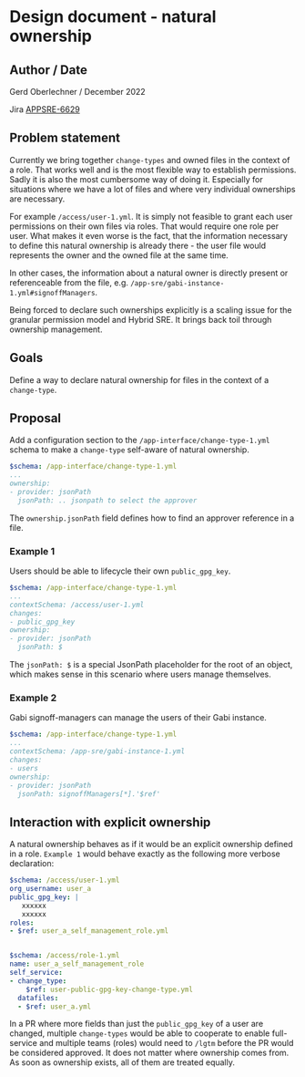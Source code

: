 # Design document - natural ownership

## Author / Date

Gerd Oberlechner / December 2022

Jira [APPSRE-6629](https://issues.redhat.com/browse/APPSRE-6629)

## Problem statement

Currently we bring together `change-types` and owned files in the context of a role. That works well and is the most flexible way to establish permissions. Sadly it is also the most cumbersome way of doing it. Especially for situations where we have a lot of files and where very individual ownerships are necessary.

For example `/access/user-1.yml`. It is simply not feasible to grant each user permissions on their own files via roles. That would require one role per user. What makes it even worse is the fact, that the information necessary to define this natural ownership is already there - the user file would represents the owner and the owned file at the same time.

In other cases, the information about a natural owner is directly present or referenceable from the file, e.g. `/app-sre/gabi-instance-1.yml#signoffManagers`.

Being forced to declare such ownerships explicitly is a scaling issue for the granular permission model and Hybrid SRE. It brings back toil through ownership management.

## Goals

Define a way to declare natural ownership for files in the context of a `change-type`.

## Proposal

Add a configuration section to the `/app-interface/change-type-1.yml` schema to make a `change-type` self-aware of natural ownership.

```yaml
$schema: /app-interface/change-type-1.yml
...
ownership:
- provider: jsonPath
  jsonPath: .. jsonpath to select the approver
```

The `ownership.jsonPath` field defines how to find an approver reference in a file.

### Example 1

Users should be able to lifecycle their own `public_gpg_key`.

```yaml
$schema: /app-interface/change-type-1.yml
...
contextSchema: /access/user-1.yml
changes:
- public_gpg_key
ownership:
- provider: jsonPath
  jsonPath: $
```

The `jsonPath: $` is a special JsonPath placeholder for the root of an object, which makes sense in this scenario where users manage themselves.

### Example 2

Gabi signoff-managers can manage the users of their Gabi instance.

```yaml
$schema: /app-interface/change-type-1.yml
...
contextSchema: /app-sre/gabi-instance-1.yml
changes:
- users
ownership:
- provider: jsonPath
  jsonPath: signoffManagers[*].'$ref'
```

## Interaction with explicit ownership

A natural ownership behaves as if it would be an explicit ownership defined in a role. `Example 1` would behave exactly as the following more verbose declaration:

```yaml
$schema: /access/user-1.yml
org_username: user_a
public_gpg_key: |
   xxxxxx
   xxxxxx
roles:
- $ref: user_a_self_management_role.yml


$schema: /access/role-1.yml
name: user_a_self_management_role
self_service:
- change_type:
    $ref: user-public-gpg-key-change-type.yml
  datafiles:
  - $ref: user_a.yml
```

In a PR where more fields than just the `public_gpg_key` of a user are changed, multiple `change-types` would be able to cooperate to enable full-service and multiple teams (roles) would need to `/lgtm` before the PR would be considered approved. It does not matter where ownership comes from. As soon as ownership exists, all of them are treated equally.
